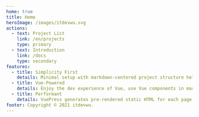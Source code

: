 ```yaml
---
home: true
title: Home
heroImage: /images/itdevwu.svg
actions:
  - text: Project List
    link: /en/projects
    type: primary
  - text: Introduction
    link: /docs
    type: secondary
features:
  - title: Simplicity First
    details: Minimal setup with markdown-centered project structure helps focusing on writing.
  - title: Vue-Powered
    details: Enjoy the dev experience of Vue, use Vue components in markdown, and develop custom themes with Vue.
  - title: Performant
    details: VuePress generates pre-rendered static HTML for each page, and runs as an SPA once a page is loaded.
footer: Copyright © 2021 itdevwu.
---
```

